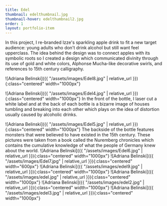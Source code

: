 ```yaml
---
title: Edel
thumbnail: edelthumbnail.jpg
thumbnail-hover: edelthumbnail2.jpg
order: 1
layout: portfolio-item
---
```


In this project, I re-branded Izze's sparkling apple drink to fit a new target audience: young adults who don't drink alcohol but still want feel upperclass. The idea behind the design was to connect apples with its symbolic roots so I created a design which communicated divinity through its use of gold and white colors, Alphonse Mucha-like decorative swirls, and references to 15th century calligraphy.

![Adriana Belinski]({{ "/assets/images/Edel8.jpg" | relative_url }}){:class="centered" width="1000px"}

![Adriana Belinski]({{ "/assets/images/Edel4.jpg" | relative_url }}){:class="centered" width="1000px"}
In the front of the bottle, I laser cut a white label and at the back of each bottle is a bizarre image of houses tumbling and breaking into each other which plays on the idea of distortion usually caused by alcoholic drinks.

![Adriana Belinski]({{ "/assets/images/Edel5.jpg" | relative_url }}){:class="centered" width="1000px"}
The backside of the bottle features monsters that were believed to have existed in the 15th century. These pictures were taken from a book called the Nuremberg chronicles which contains the cumulative knowledge of what the people of Germany knew about the world.
![Adriana Belinski]({{ "/assets/images/Edel6.jpg" | relative_url }}){:class="centered" width="1000px"}
![Adriana Belinski]({{ "/assets/images/Edel7.jpg" | relative_url }}){:class="centered" width="600px"}
![Adriana Belinski]({{ "/assets/images/edel9.jpg" | relative_url }}){:class="centered" width="1000px"}
![Adriana Belinski]({{ "/assets/images/edel.jpg" | relative_url }}){:class="centered" width="1000px"}
![Adriana Belinski]({{ "/assets/images/edel2.jpg" | relative_url }}){:class="centered" width="1000px"}
![Adriana Belinski]({{ "/assets/images/edel3.jpg" | relative_url }}){:class="centered" width="1000px"}
